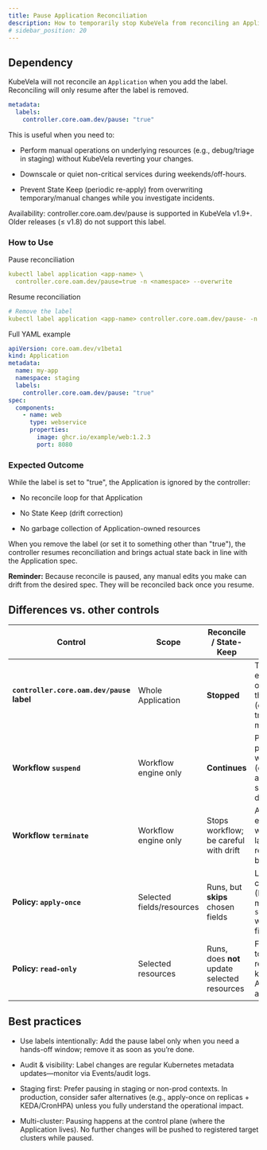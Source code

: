 ```yaml
---
title: Pause Application Reconciliation
description: How to temporarily stop KubeVela from reconciling an Application using the controller.core.oam.dev/pause label.
# sidebar_position: 20
---
```


## Dependency

KubeVela will not reconcile an `Application` when you add the label. Reconciling will only resume after the label is removed. 

```yaml
metadata:
  labels:
    controller.core.oam.dev/pause: "true"
```

This is useful when you need to:

- Perform manual operations on underlying resources (e.g., debug/triage in staging) without KubeVela reverting your changes.

- Downscale or quiet non-critical services during weekends/off-hours.

- Prevent State Keep (periodic re-apply) from overwriting temporary/manual changes while you investigate incidents.
  

Availability: controller.core.oam.dev/pause is supported in KubeVela v1.9+. Older releases (≤ v1.8) do not support this label.


### How to Use

Pause reconciliation

```yaml
kubectl label application <app-name> \
  controller.core.oam.dev/pause=true -n <namespace> --overwrite
```

Resume reconciliation

```yaml
# Remove the label
kubectl label application <app-name> controller.core.oam.dev/pause- -n <namespace>
```

Full YAML example

```yaml
apiVersion: core.oam.dev/v1beta1
kind: Application
metadata:
  name: my-app
  namespace: staging
  labels:
    controller.core.oam.dev/pause: "true"
spec:
  components:
    - name: web
      type: webservice
      properties:
        image: ghcr.io/example/web:1.2.3
        port: 8080
```

### Expected Outcome

While the label is set to "true", the Application is ignored by the controller:

- No reconcile loop for that Application

- No State Keep (drift correction)

- No garbage collection of Application-owned resources

When you remove the label (or set it to something other than "true"), the controller resumes reconciliation and brings actual state back in line with the Application spec.


**Reminder:** Because reconcile is paused, any manual edits you make can drift from the desired spec. They will be reconciled back once you resume.


## Differences vs. other controls

| Control                                   | Scope                     | Reconcile / State-Keep                       | Typical use case                                                                                     |
| ----------------------------------------- | ------------------------- | -------------------------------------------- | ---------------------------------------------------------------------------------------------------- |
| **`controller.core.oam.dev/pause` label** | Whole Application         | **Stopped**                                  | Temporary, explicit “hands-off” period for the entire app (e.g., staging triage, maintenance)        |
| **Workflow `suspend`**                    | Workflow engine only      | **Continues**                                | Pause an in-progress workflow step (e.g., manual approval) while still maintaining desired state     |
| **Workflow `terminate`**                  | Workflow engine only      | Stops workflow; be careful with drift        | Abort an executing workflow and later `restart` to re-run from the beginning                         |
| **Policy: `apply-once`**                  | Selected fields/resources | Runs, but **skips** chosen fields            | Let other controllers (HPA/KEDA/Istio) mutate fields like `spec.replicas` without Vela fighting back |
| **Policy: `read-only`**                   | Selected resources        | Runs, does **not** update selected resources | Freeze updates to specific resources while keeping the Application active                            |



## Best practices
- Use labels intentionally: Add the pause label only when you need a hands-off window; remove it as soon as you’re done.

- Audit & visibility: Label changes are regular Kubernetes metadata updates—monitor via Events/audit logs.

- Staging first: Prefer pausing in staging or non-prod contexts. In production, consider safer alternatives (e.g., apply-once on replicas + KEDA/CronHPA) unless you fully understand the operational impact.

- Multi-cluster: Pausing happens at the control plane (where the Application lives). No further changes will be pushed to registered target clusters while paused.